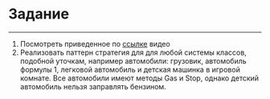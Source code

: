 # Задание
____
1. Посмотреть приведенное по [ссылке](https://www.youtube.com/watch?v=qo7Hqwypwcc) видео
2. Реализовать паттерн стратегия для для любой системы классов, подобной уточкам, например автомобили: грузовик, автомобиль формулы 1, легковой автомобиль и детская машинка в игровой комнате. Все автомобили имеют методы Gas и Stop, однако детский автомобиль нельзя заправлять бензином.

